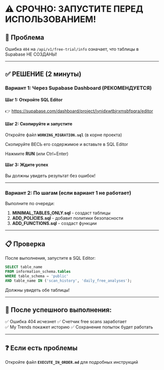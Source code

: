 # ⚠️ СРОЧНО: ЗАПУСТИТЕ ПЕРЕД ИСПОЛЬЗОВАНИЕМ!

## 🔴 Проблема

Ошибка `404` на `/api/v1/free-trial/info` означает, что таблицы в Supabase НЕ СОЗДАНЫ!

---

## ✅ РЕШЕНИЕ (2 минуты)

### Вариант 1: Через Supabase Dashboard (РЕКОМЕНДУЕТСЯ)

#### Шаг 1: Откройте SQL Editor
👉 https://supabase.com/dashboard/project/jynidxwtbjrxmsbfpqra/editor

#### Шаг 2: Скопируйте и запустите
Откройте файл **`WORKING_MIGRATION.sql`** (в корне проекта)

Скопируйте ВЕСЬ его содержимое и вставьте в SQL Editor

Нажмите **RUN** (или Ctrl+Enter)

#### Шаг 3: Ждите успех
Вы должны увидеть результат без ошибок!

---

### Вариант 2: По шагам (если вариант 1 не работает)

Выполните по очереди:

1. **MINIMAL_TABLES_ONLY.sql** - создаст таблицы
2. **ADD_POLICIES.sql** - добавит политики безопасности
3. **ADD_FUNCTIONS.sql** - создаст функции

---

## 📋 Проверка

После выполнения, запустите в SQL Editor:

```sql
SELECT table_name 
FROM information_schema.tables 
WHERE table_schema = 'public' 
AND table_name IN ('scan_history', 'daily_free_analyses');
```

Должны увидеть обе таблицы!

---

## 🎉 После успешного выполнения:

✅ Ошибка 404 исчезнет
✅ Счетчик free scans заработает  
✅ My Trends покажет историю
✅ Сохранение попыток будет работать

---

## ❓ Если есть проблемы

Откройте файл **`EXECUTE_IN_ORDER.md`** для подробных инструкций

